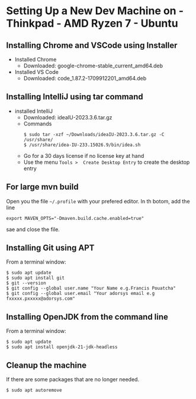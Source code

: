 # Setting Up a New Dev Machine on - Thinkpad - AMD Ryzen 7 - Ubuntu

## Installing Chrome and VSCode using Installer
- Installed Chrome
  - Downloaded: google-chrome-stable_current_amd64.deb
- Installed VS Code
  - Downloaded: code_1.87.2-1709912201_amd64.deb
 
## Installing IntelliJ using tar command
- installed IntelliJ
  - Downloaded: ideaIU-2023.3.6.tar.gz
  - Commands
    ```
    $ sudo tar -xzf ~/Downloads/ideaIU-2023.3.6.tar.gz -C /usr/share/
    $ /usr/share/idea-IU-233.15026.9/bin/idea.sh 
    ```
  - Go for a 30 days license if no license key at hand
  - Use the menu ```Tools >  Create Desktop Entry``` to create the desktop entry

 ## For large mvn build
 Open you the file ```~/.profile``` with your prefered editor. In th botom, add the line
 ```
export MAVEN_OPTS="-Dmaven.build.cache.enabled=true"
```
sae and close the file.

## Installing Git using APT
From a terminal window:
```
$ sudo apt update
$ sudo apt install git
$ git --version
$ git config --global user.name "Your Name e.g.Francis Pouatcha"
$ git config --global user.email "Your adorsys email e.g fxxxxx.pxxxxx@adorsys.com"
```

## Installing OpenJDK from the command line
From a terminal window:
```
$ sudo apt update
$ sudo apt install openjdk-21-jdk-headless
```

## Cleanup the machine
If there are some packages that are no longer needed.
```
$ sudo apt autoremove
```

